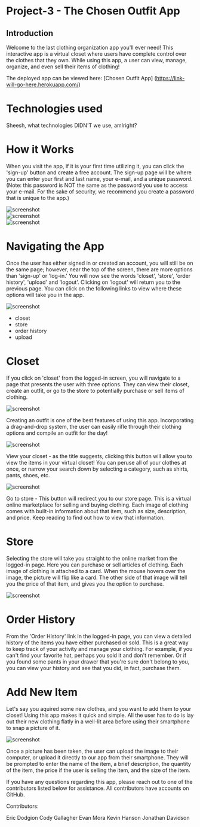# Project-3 - The Chosen Outfit App

## Introduction

Welcome to the last clothing organization app you'll ever need!  This interactive app is a virtual closet where users have complete control over the clothes that they own.  While using this app, a user can view, manage, organize, and even sell their items of clothing!  

The deployed app can be viewed here: 
[Chosen Outfit App] (https://link-will-go-here.herokuapp.com/)

# Technologies used

Sheesh, what technologies DIDN'T we use, amIright?

# How it Works

When you visit the app, if it is your first time utilizing it, you can click the 'sign-up' button and create a free account.  The sign-up page will be where you can enter your first and last name, your e-mail, and a unique password. (Note: this password is NOT the same as the password you use to access your e-mail.  For the sake of security, we recommend you create a password that is unique to the app.) 

![screenshot](client/public/images/landingpage.png)
<br>
![screenshot](client/public/images/loginpage.png)
<br>
![screenshot](client/public/images/signuppage.png)

# Navigating the App

Once the user has either signed in or created an account, you will still be on the same page; however, near the top of the screen, there are more options than 'sign-up' or 'log-in.'  You will now see the words 'closet', 'store', 'order history', 'upload' and 'logout'.  Clicking on 'logout' will return you to the previous page.  You can click on the following links to view where these options will take you in the app.

![screenshot](client/public/images/onceloggedinpage.png)

* closet
* store
* order history
* upload

# Closet

If you click on 'closet' from the logged-in screen, you will navigate to a page that presents the user with three options.  They can view their closet, create an outfit, or go to the store to potentially purchase or sell items of clothing.

![screenshot](client/public/images/mainscreen.png)

Creating an outfit is one of the best features of using this app.  Incorporating a drag-and-drop system, the user can easily rifle through their clothing options and compile an outfit for the day!  

![screenshot](client/public/images/chooseoutfit.png)

View your closet - as the title suggests, clicking this button will allow you to view the items in your virtual closet!  You can peruse all of your clothes at once, or narrow your search down by selecting a category, such as shirts, pants, shoes, etc.

![screenshot](client/public/images/viewyourcloset.png)

Go to store - This button will redirect you to our store page.  This is a virtual online marketplace for selling and buying clothing.  Each image of clothing comes with built-in information about that item, such as size, description, and price. Keep reading to find out how to view that information.

# Store

Selecting the store will take you straight to the online market from the logged-in page.  Here you can purchase or sell articles of clothing.  Each image of clothing is attached to a card.  When the mouse hovers over the image, the picture will flip like a card.  The other side of that image will tell you the price of that item, and gives you the option to purchase.

![screenshot](client/public/images/storepage.png)

# Order History

From the 'Order History' link in the logged-in page, you can view a detailed history of the items you have either purchased or sold.  This is a great way to keep track of your activity and manage your clothing.  For example, if you can't find your favorite hat, perhaps you sold it and don't remember.  Or if you found some pants in your drawer that you're sure don't belong to you, you can view your history and see that you did, in fact, purchase them.

# Add New Item

Let's say you aquired some new clothes, and you want to add them to your closet!  Using this app makes it quick and simple.  All the user has to do is lay out their new clothing flatly in a well-lit area before using their smartphone to snap a picture of it.

![screenshot](client/public/images/addnewitem.png)

Once a picture has been taken, the user can upload the image to their computer, or upload it directly to our app from their smartphone. They will be prompted to enter the name of the item, a brief description, the quantity of the item, the price if the user is selling the item, and the size of the item.  

If you have any questions regarding this app, please reach out to one of the contributors listed below for assistance.  All contributors have accounts on GitHub.

Contributors:

Eric Dodgion
Cody Gallagher
Evan Mora
Kevin Hanson
Jonathan Davidson